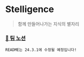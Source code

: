 # Stelligence

> 함께 만들어나가는 지식의 별자리 

### [📝 팀 노션](https://excited-cycle-902.notion.site/7-6ff5c3b7a51c4ba9b4201a804cd37b60?pvs=4)

``` README는 24.3.1에 수정될 예정입니다! ``` 
